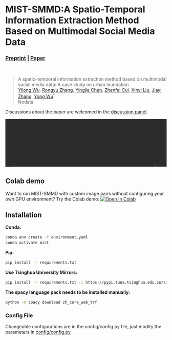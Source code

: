 # MIST-SMMD:A Spatio-Temporal Information Extraction Method Based on Multimodal Social Media Data
### [Preprint](https://www.preprints.org/) | [Paper](https://www.mdpi.com/journal/ijgi)
<br/>

>A spatio-temporal information extraction method based on multimodal social media data: A case study on urban inundation  
>[Yilong Wu](https://github.com/uyoin), [Rongyu Zhang](https://github.com/hz157), [Yingjie Chen](https://github.com/FalleNSakura2002), [Zhenfei Cui](http://www.cad.zju.edu.cn/home/bao/), [Xinyi Liu](http://www.cad.zju.edu.cn/home/xzhou/), [Jiayi Zhang](http://www.cad.zju.edu.cn/home/bao/), [Yong Wu](http://geo.fjnu.edu.cn/3e/21/c4964a81441/page.htm)<sup>*</sup>  
> Nodata  

Discussions about the paper are welcomed in the [discussion panel](https://github.com/discussions).

![Data](doc/images/20230320110202.gif)

## Colab demo
Want to run MIST-SMMD with custom image pairs without configuring your own GPU environment? Try the Colab demo:
[![Open In Colab](https://colab.research.google.com/assets/colab-badge.svg)](https://colab.research.google.com/drive/1BgNIOjFHauFoNB95LGesHBIjioX74USW?usp=sharing)

## Installation
**Conda:**
```bash
conda env create -f environment.yaml
conda activate mist
```
**Pip:**
``` bash
pip install -r requirements.txt
```
**Use Tsinghua University Mirrors:**
``` bash
pip install -r requirements.txt -i https://pypi.tuna.tsinghua.edu.cn/simple
```
**The spacy language pack needs to be installed manually:**
``` bash
python -m spacy download zh_core_web_trf
```

### Config File
Changeable configurations are in the config/config.py file, just modify the parameters in [config/config.py](src/config/config.py)
